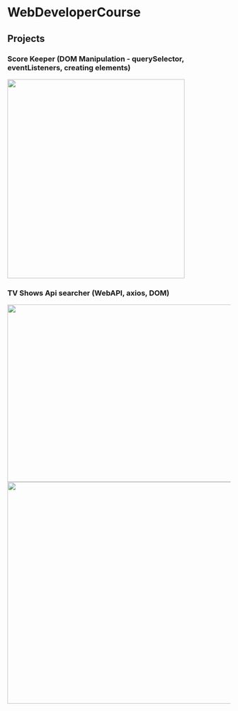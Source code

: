 # WebDeveloperCourse
## Projects
### Score Keeper  (DOM Manipulation - querySelector, eventListeners, creating elements)


<img src="https://github.com/czaacza/WebDeveloperCourse/blob/master/img/scorekeeper.PNG" width="400" height="449"/>

### TV Shows Api searcher (WebAPI, axios, DOM)
<img src="https://github.com/czaacza/WebDeveloperCourse/blob/master/img/tvShowsAPI.PNG" width="547" height="400"/>

<img src="https://github.com/czaacza/WebDeveloperCourse/blob/master/img/geotyProject.PNG" width="1055" height="500"/>
